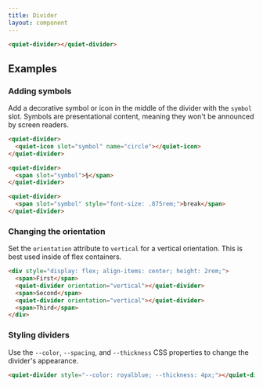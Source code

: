 ```yaml
---
title: Divider
layout: component
---
```


```html {.example}
<quiet-divider></quiet-divider>
```

## Examples

### Adding symbols

Add a decorative symbol or icon in the middle of the divider with the `symbol` slot. Symbols are presentational content, meaning they won't be announced by screen readers.

```html {.example .flex-col}
<quiet-divider>
  <quiet-icon slot="symbol" name="circle"></quiet-icon>
</quiet-divider>

<quiet-divider>
  <span slot="symbol">§</span>
</quiet-divider>

<quiet-divider>
  <span slot="symbol" style="font-size: .875rem;">break</span>
</quiet-divider>
```

### Changing the orientation

Set the `orientation` attribute to `vertical` for a vertical orientation. This is best used inside of flex containers.

```html {.example}
<div style="display: flex; align-items: center; height: 2rem;">
  <span>First</span>
  <quiet-divider orientation="vertical"></quiet-divider>
  <span>Second</span>
  <quiet-divider orientation="vertical"></quiet-divider>
  <span>Third</span>
</div>
```

### Styling dividers

Use the `--color`, `--spacing`, and `--thickness` CSS properties to change the divider's appearance.

```html {.example}
<quiet-divider style="--color: royalblue; --thickness: 4px;"></quiet-divider>
```
